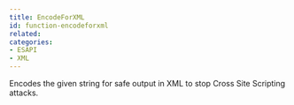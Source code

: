```yaml
---
title: EncodeForXML
id: function-encodeforxml
related:
categories:
- ESAPI
- XML
---
```


Encodes the given string for safe output in XML to stop Cross Site Scripting attacks.
